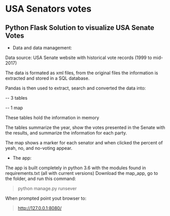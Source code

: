 # USA Senators votes
## Python Flask Solution to visualize USA Senate Votes



- Data and data management:

Data source: USA Senate website with historical vote records (1999 to mid-2017)

The data is formated as xml files, from the original files the information is extracted and stored in a SQL database. 

Pandas is then used to extract, search and converted the data into:

  -- 3 tables
  
  -- 1 map 

These tables hold the information in memory

The tables summarize the year, show the votes presented in the Senate with the results, and summarize the information for each 
party. 

The map shows a marker for each senator and when clicked the percent of yeah, no, and no-voting appear. 

- The app:

The app is built completely in python 3.6 with the modules found in requirements.txt (all with current versions)
Download the map_app, go to the folder, and run this command:

> python manage.py runsever 

When prompted point yout browser to:

> http://127.0.0.1:8080/
